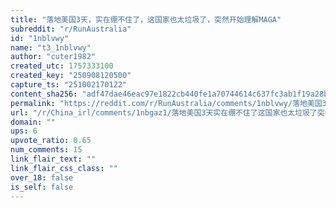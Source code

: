 ```yaml
---
title: "落地美国3天，实在绷不住了，这国家也太垃圾了，突然开始理解MAGA"
subreddit: "r/RunAustralia"
id: "1nblvwy"
name: "t3_1nblvwy"
author: "cuter1982"
created_utc: 1757333100
created_key: "250908120500"
capture_ts: "251002170122"
content_sha256: "adf47dae46eac97e1822cb440fe1a70744614c637fc3ab1f19a28b9ba1e28f30"
permalink: "https://reddit.com/r/RunAustralia/comments/1nblvwy/落地美国3天实在绷不住了这国家也太垃圾了突然开始理解maga/"
url: "/r/China_irl/comments/1nbgaz1/落地美国3天实在绷不住了这国家也太垃圾了突然开始理解maga/"
domain: ""
ups: 6
upvote_ratio: 0.65
num_comments: 15
link_flair_text: ""
link_flair_css_class: ""
over_18: false
is_self: false
---
```



